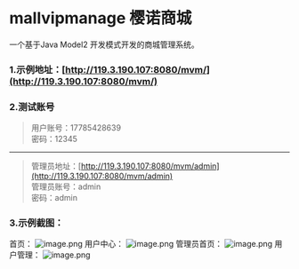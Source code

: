 # mallvipmanage 樱诺商城
一个基于Java Model2 开发模式开发的商城管理系统。

### 1.示例地址：[http://119.3.190.107:8080/mvm/](http://119.3.190.107:8080/mvm/)
### 2.测试账号
> 用户账号：17785428639  
密码：12345
-------
> 管理员地址：[http://119.3.190.107:8080/mvm/admin](http://119.3.190.107:8080/mvm/admin)  
管理员账号：admin  
密码：admin

### 3.示例截图：
首页：
![image.png](https://skyzc-halo.oss-cn-shenzhen.aliyuncs.com/image_1575725886883.png?x-oss-process=style/skyzc-halo-img)
用户中心：
![image.png](https://skyzc-halo.oss-cn-shenzhen.aliyuncs.com/image_1575725886848.png?x-oss-process=style/skyzc-halo-img)
管理员首页：
![image.png](https://skyzc-halo.oss-cn-shenzhen.aliyuncs.com/image_1575725988367.png?x-oss-process=style/skyzc-halo-img)
用户管理：
![image.png](https://skyzc-halo.oss-cn-shenzhen.aliyuncs.com/image_1575726000983.png?x-oss-process=style/skyzc-halo-img)

